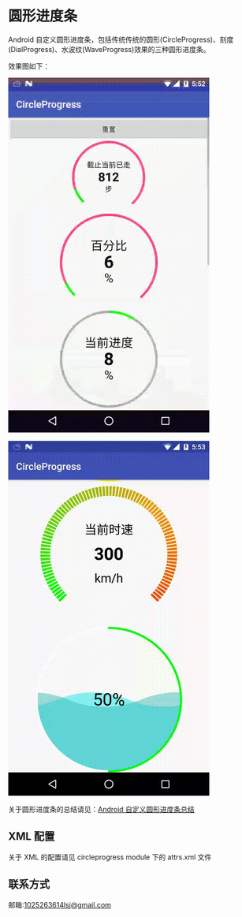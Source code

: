 # 圆形进度条
Android 自定义圆形进度条，包括传统传统的圆形(CircleProgress)、刻度(DialProgress)、水波纹(WaveProgress)效果的三种圆形进度条。

效果图如下：

![圆形进度条](circle.gif)

![刻度及水波纹进度条](dialandwave.gif)

关于圆形进度条的总结请见：[Android 自定义圆形进度条总结](http://www.jianshu.com/p/5cec84ea08d3)

## XML 配置
关于 XML 的配置请见 circleprogress module 下的 attrs.xml 文件

## 联系方式
邮箱:1025263614lsj@gmail.com